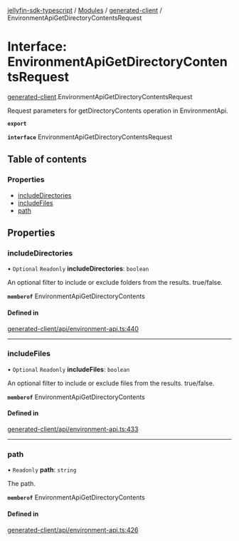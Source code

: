 [jellyfin-sdk-typescript](../README.md) / [Modules](../modules.md) / [generated-client](../modules/generated_client.md) / EnvironmentApiGetDirectoryContentsRequest

# Interface: EnvironmentApiGetDirectoryContentsRequest

[generated-client](../modules/generated_client.md).EnvironmentApiGetDirectoryContentsRequest

Request parameters for getDirectoryContents operation in EnvironmentApi.

**`export`**

**`interface`** EnvironmentApiGetDirectoryContentsRequest

## Table of contents

### Properties

- [includeDirectories](generated_client.EnvironmentApiGetDirectoryContentsRequest.md#includedirectories)
- [includeFiles](generated_client.EnvironmentApiGetDirectoryContentsRequest.md#includefiles)
- [path](generated_client.EnvironmentApiGetDirectoryContentsRequest.md#path)

## Properties

### includeDirectories

• `Optional` `Readonly` **includeDirectories**: `boolean`

An optional filter to include or exclude folders from the results. true/false.

**`memberof`** EnvironmentApiGetDirectoryContents

#### Defined in

[generated-client/api/environment-api.ts:440](https://github.com/thornbill/jellyfin-sdk-typescript/blob/350a9a5/src/generated-client/api/environment-api.ts#L440)

___

### includeFiles

• `Optional` `Readonly` **includeFiles**: `boolean`

An optional filter to include or exclude files from the results. true/false.

**`memberof`** EnvironmentApiGetDirectoryContents

#### Defined in

[generated-client/api/environment-api.ts:433](https://github.com/thornbill/jellyfin-sdk-typescript/blob/350a9a5/src/generated-client/api/environment-api.ts#L433)

___

### path

• `Readonly` **path**: `string`

The path.

**`memberof`** EnvironmentApiGetDirectoryContents

#### Defined in

[generated-client/api/environment-api.ts:426](https://github.com/thornbill/jellyfin-sdk-typescript/blob/350a9a5/src/generated-client/api/environment-api.ts#L426)
